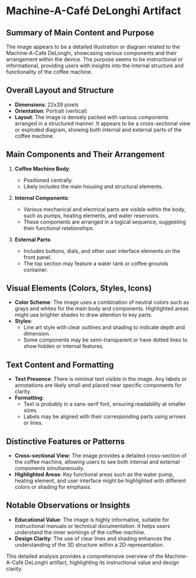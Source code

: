 # Machine-A-Café DeLonghi Artifact

## Summary of Main Content and Purpose
The image appears to be a detailed illustration or diagram related to the Machine-A-Café DeLonghi, showcasing various components and their arrangement within the device. The purpose seems to be instructional or informational, providing users with insights into the internal structure and functionality of the coffee machine.

## Overall Layout and Structure

- **Dimensions**: 22x39 pixels
- **Orientation**: Portrait (vertical)
- **Layout**: The image is densely packed with various components arranged in a structured manner. It appears to be a cross-sectional view or exploded diagram, showing both internal and external parts of the coffee machine.

## Main Components and Their Arrangement

1. **Coffee Machine Body**:
   - Positioned centrally.
   - Likely includes the main housing and structural elements.

2. **Internal Components**:
   - Various mechanical and electrical parts are visible within the body, such as pumps, heating elements, and water reservoirs.
   - These components are arranged in a logical sequence, suggesting their functional relationships.

3. **External Parts**:
   - Includes buttons, dials, and other user interface elements on the front panel.
   - The top section may feature a water tank or coffee grounds container.

## Visual Elements (Colors, Styles, Icons)

- **Color Scheme**: The image uses a combination of neutral colors such as grays and whites for the main body and components. Highlighted areas might use brighter shades to draw attention to key parts.
- **Styles**:
  - Line art style with clear outlines and shading to indicate depth and dimension.
  - Some components may be semi-transparent or have dotted lines to show hidden or internal features.

## Text Content and Formatting

- **Text Presence**: There is minimal text visible in the image. Any labels or annotations are likely small and placed near specific components for clarity.
- **Formatting**:
  - Text is probably in a sans-serif font, ensuring readability at smaller sizes.
  - Labels may be aligned with their corresponding parts using arrows or lines.

## Distinctive Features or Patterns

- **Cross-sectional View**: The image provides a detailed cross-section of the coffee machine, allowing users to see both internal and external components simultaneously.
- **Highlighted Areas**: Key functional areas such as the water pump, heating element, and user interface might be highlighted with different colors or shading for emphasis.

## Notable Observations or Insights

- **Educational Value**: The image is highly informative, suitable for instructional manuals or technical documentation. It helps users understand the inner workings of the coffee machine.
- **Design Clarity**: The use of clear lines and shading enhances the understanding of the 3D structure within a 2D representation.

This detailed analysis provides a comprehensive overview of the Machine-A-Café DeLonghi artifact, highlighting its instructional value and design clarity.